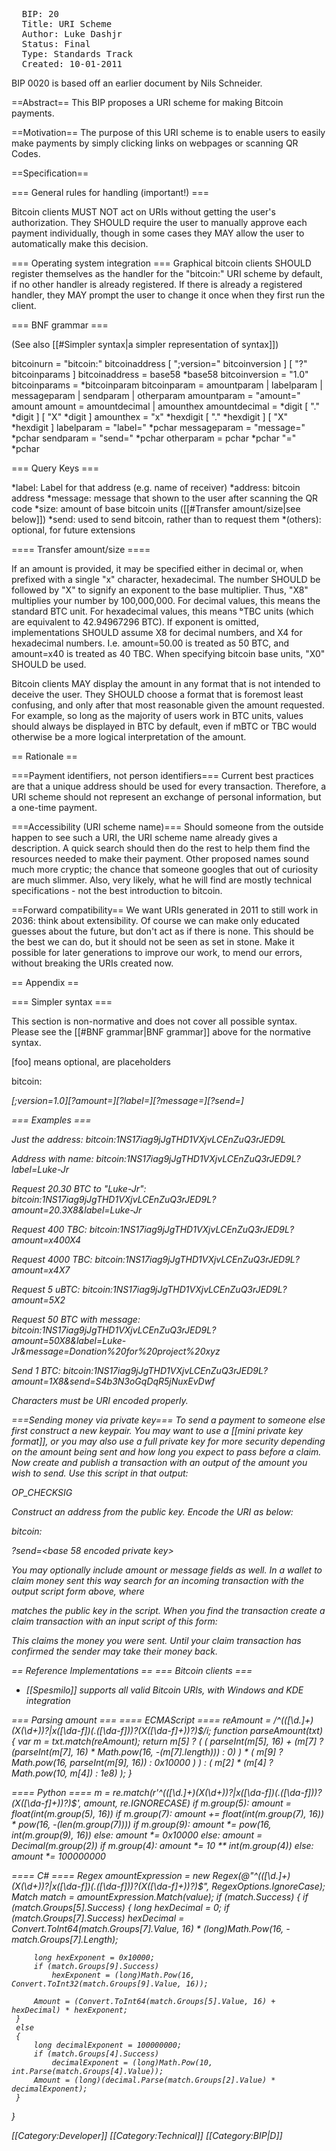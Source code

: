<pre>
  BIP: 20
  Title: URI Scheme
  Author: Luke Dashjr <luke+bip@dashjr.org>
  Status: Final
  Type: Standards Track
  Created: 10-01-2011
</pre>

BIP 0020 is based off an earlier document by Nils Schneider.

==Abstract==
This BIP proposes a URI scheme for making Bitcoin payments.

==Motivation==
The purpose of this URI scheme is to enable users to easily make payments by simply clicking links on webpages or scanning QR Codes.

==Specification==

=== General rules for handling (important!) ===

Bitcoin clients MUST NOT act on URIs without getting the user's authorization.
They SHOULD require the user to manually approve each payment individually, though in some cases they MAY allow the user to automatically make this decision.

=== Operating system integration ===
Graphical bitcoin clients SHOULD register themselves as the handler for the "bitcoin:" URI scheme by default, if no other handler is already registered. If there is already a registered handler, they MAY prompt the user to change it once when they first run the client.

=== BNF grammar ===

(See also [[#Simpler syntax|a simpler representation of syntax]])

 bitcoinurn      = "bitcoin:" bitcoinaddress [ ";version=" bitcoinversion ] [ "?" bitcoinparams ]
 bitcoinaddress  = base58 *base58
 bitcoinversion  = "1.0"
 bitcoinparams   = *bitcoinparam
 bitcoinparam    = amountparam | labelparam | messageparam | sendparam | otherparam
 amountparam     = "amount=" amount
 amount          = amountdecimal | amounthex
 amountdecimal   = *digit [ "." *digit ] [ "X" *digit ]
 amounthex       = "x" *hexdigit [ "." *hexdigit ] [ "X" *hexdigit ]
 labelparam      = "label=" *pchar
 messageparam    = "message=" *pchar
 sendparam       = "send=" *pchar
 otherparam      = pchar *pchar "=" *pchar

=== Query Keys ===

*label: Label for that address (e.g. name of receiver)
*address: bitcoin address
*message: message that shown to the user after scanning the QR code
*size: amount of base bitcoin units ([[#Transfer amount/size|see below]])
*send: used to send bitcoin, rather than to request them
*(others): optional, for future extensions

==== Transfer amount/size ====

If an amount is provided, it may be specified either in decimal or, when prefixed with a single "x" character, hexadecimal.
The number SHOULD be followed by "X" <digits> to signify an exponent to the base multiplier.
Thus, "X8" multiplies your number by 100,000,000.
For decimal values, this means the standard BTC unit.
For hexadecimal values, this means ᵇTBC units (which are equivalent to 42.94967296 BTC).
If exponent is omitted, implementations SHOULD assume X8 for decimal numbers, and X4 for hexadecimal numbers.
I.e. amount=50.00 is treated as 50 BTC, and amount=x40 is treated as 40 TBC.
When specifying bitcoin base units, "X0" SHOULD be used.

Bitcoin clients MAY display the amount in any format that is not intended to deceive the user.
They SHOULD choose a format that is foremost least confusing, and only after that most reasonable given the amount requested.
For example, so long as the majority of users work in BTC units, values should always be displayed in BTC by default, even if mBTC or TBC would otherwise be a more logical interpretation of the amount.

== Rationale ==

===Payment identifiers, not person identifiers===
Current best practices are that a unique address should be used for every transaction.
Therefore, a URI scheme should not represent an exchange of personal information, but a one-time payment.

===Accessibility (URI scheme name)===
Should someone from the outside happen to see such a URI, the URI scheme name already gives a description.
A quick search should then do the rest to help them find the resources needed to make their payment.
Other proposed names sound much more cryptic; the chance that someone googles that out of curiosity are much slimmer.
Also, very likely, what he will find are mostly technical specifications - not the best introduction to bitcoin.

==Forward compatibility==
We want URIs generated in 2011 to still work in 2036: think about extensibility.
Of course we can make only educated guesses about the future, but don't act as if there is none.
This should be the best we can do, but it should not be seen as set in stone.
Make it possible for later generations to improve our work, to mend our errors, without breaking the URIs created now.

== Appendix ==

=== Simpler syntax ===

This section is non-normative and does not cover all possible syntax.
Please see the [[#BNF grammar|BNF grammar]] above for the normative syntax.

[foo] means optional, <bar> are placeholders

 bitcoin:<address>[;version=1.0][?amount=<amount>][?label=<label>][?message=<message>][?send=<private key>]

=== Examples ===

Just the address:
 bitcoin:1NS17iag9jJgTHD1VXjvLCEnZuQ3rJED9L

Address with name:
 bitcoin:1NS17iag9jJgTHD1VXjvLCEnZuQ3rJED9L?label=Luke-Jr

Request 20.30 BTC to "Luke-Jr":
 bitcoin:1NS17iag9jJgTHD1VXjvLCEnZuQ3rJED9L?amount=20.3X8&label=Luke-Jr

Request 400 TBC:
 bitcoin:1NS17iag9jJgTHD1VXjvLCEnZuQ3rJED9L?amount=x400X4

Request 4000 TBC:
 bitcoin:1NS17iag9jJgTHD1VXjvLCEnZuQ3rJED9L?amount=x4X7

Request 5 uBTC:
 bitcoin:1NS17iag9jJgTHD1VXjvLCEnZuQ3rJED9L?amount=5X2

Request 50 BTC with message:
 bitcoin:1NS17iag9jJgTHD1VXjvLCEnZuQ3rJED9L?amount=50X8&label=Luke-Jr&message=Donation%20for%20project%20xyz

Send 1 BTC:
 bitcoin:1NS17iag9jJgTHD1VXjvLCEnZuQ3rJED9L?amount=1X8&send=S4b3N3oGqDqR5jNuxEvDwf

Characters must be URI encoded properly.

===Sending money via private key===
To send a payment to someone else first construct a new keypair. You may want to use a [[mini private key format]], or you may also use a full private key for more security depending on the amount being sent and how long you expect to pass before a claim. Now create and publish a transaction with an output of the amount you wish to send. Use this script in that output:

 <pubkey> OP_CHECKSIG

Construct an address from the public key. Encode the URI as below:

 bitcoin:<address>?send=<base 58 encoded private key>

You may optionally include amount or message fields as well. In a wallet to claim money sent this way search for an incoming transaction with the output script form above, where <address> matches the public key in the script. When you find the transaction create a claim transaction with an input script of this form:

 <sig>

This claims the money you were sent. Until your claim transaction has confirmed the sender may take their money back.

== Reference Implementations ==
=== Bitcoin clients ===
* [[Spesmilo]] supports all valid Bitcoin URIs, with Windows and KDE integration

=== Parsing amount ===
==== ECMAScript ====
 reAmount = /^(([\d.]+)(X(\d+))?|x([\da-f]*)(\.([\da-f]*))?(X([\da-f]+))?)$/i;
 function parseAmount(txt) {
    var m = txt.match(reAmount);
    return m[5] ? (
        (
            parseInt(m[5], 16) +
            (m[7] ? (parseInt(m[7], 16) * Math.pow(16, -(m[7].length))) : 0)
        ) * (
            m[9] ? Math.pow(16, parseInt(m[9], 16)) : 0x10000
        )
    ) : (
            m[2]
        *
            (m[4] ? Math.pow(10, m[4]) : 1e8)
    );
 }

==== Python ====
 m = re.match(r'^(([\d.]+)(X(\d+))?|x([\da-f]*)(\.([\da-f]*))?(X([\da-f]+))?)$', amount, re.IGNORECASE)
 if m.group(5):
     amount = float(int(m.group(5), 16))
     if m.group(7):
         amount += float(int(m.group(7), 16)) * pow(16, -(len(m.group(7))))
     if m.group(9):
         amount *= pow(16, int(m.group(9), 16))
     else:
         amount *= 0x10000
 else:
     amount = Decimal(m.group(2))
     if m.group(4):
         amount *= 10 ** int(m.group(4))
     else:
         amount *= 100000000

==== C# ====
 Regex amountExpression = new Regex(@"^(([\d.]+)(X(\d+))?|x([\da-f]*)(\.([\da-f]*))?(X([\da-f]+))?)$", RegexOptions.IgnoreCase);
 Match match = amountExpression.Match(value);
 if (match.Success)
 {
     if (match.Groups[5].Success)
     {
         long hexDecimal = 0;
         if (match.Groups[7].Success)
             hexDecimal = Convert.ToInt64(match.Groups[7].Value, 16) * (long)Math.Pow(16, -match.Groups[7].Length);
 
         long hexExponent = 0x10000;
         if (match.Groups[9].Success)
             hexExponent = (long)Math.Pow(16, Convert.ToInt32(match.Groups[9].Value, 16));
 
         Amount = (Convert.ToInt64(match.Groups[5].Value, 16) + hexDecimal) * hexExponent;
     }
     else
     {
         long decimalExponent = 100000000;
         if (match.Groups[4].Success)
             decimalExponent = (long)Math.Pow(10, int.Parse(match.Groups[4].Value));
         Amount = (long)(decimal.Parse(match.Groups[2].Value) * decimalExponent);
     }
 }

[[Category:Developer]]
[[Category:Technical]]
[[Category:BIP|D]]

